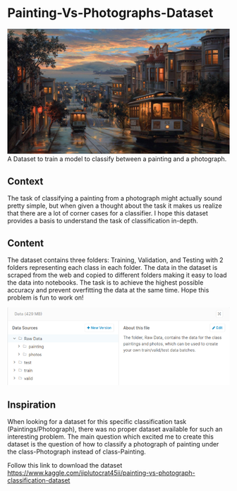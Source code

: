 # Painting-Vs-Photographs-Dataset
![im](/images/1.jpg)
A Dataset to train a model to classify between a painting and a photograph.



## Context
The task of classifying a painting from a photograph might actually sound pretty simple, but when given a thought about the task it makes us realize that there are a lot of corner cases for a classifier. I hope this dataset provides a basis to understand the task of classification in-depth.

## Content
The dataset contains three folders: Training, Validation, and Testing with 2 folders representing each class in each folder. The data in the dataset is scraped from the web and copied to different folders making it easy to load the data into notebooks. The task is to achieve the highest possible accuracy and prevent overfitting the data at the same time. Hope this problem is fun to work on!

![im2](images/2.png)


## Inspiration
When looking for a dataset for this specific classification task (Paintings/Photograph), there was no proper dataset available for such an interesting problem. The main question which excited me to create this dataset is the question of how to classify a photograph of painting under the class-Photograph instead of class-Painting.

Follow this link to download the dataset<br>
https://www.kaggle.com/iiplutocrat45ii/painting-vs-photograph-classification-dataset
